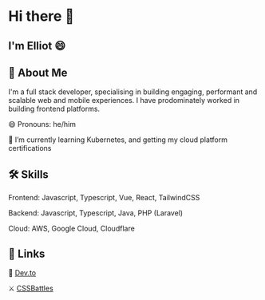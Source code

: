 # Hi there 👋
## I'm Elliot 😄


## 🚀 About Me
I'm a full stack developer, specialising in building engaging, performant and scalable web and mobile experiences. I have prodominately worked in building frontend platforms. 

😄 Pronouns: he/him

🌱 I’m currently learning Kubernetes, and getting my cloud platform certifications


## 🛠 Skills
Frontend: Javascript, Typescript, Vue, React, TailwindCSS 

Backend: Javascript, Typescript, Java, PHP (Laravel)

Cloud: AWS, Google Cloud, Cloudflare


## 🔗 Links

📰 [Dev.to](https://dev.to/elliotalexander)

⚔️ [CSSBattles](https://cssbattle.dev/player/elliotalexander)
